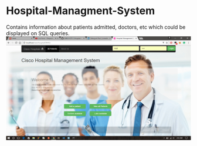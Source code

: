 # Hospital-Managment-System
Contains information about patients admitted, doctors, etc which could be displayed on SQL queries.
![](https://github.com/DEBOJYOTI11/Hospital-Managment-System/blob/master/screenshot.png)
